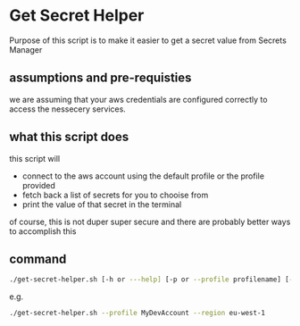 # Get Secret Helper

Purpose of this script is to make it easier to get a secret value from Secrets Manager

## assumptions and pre-requisties

we are assuming that your aws credentials are configured correctly to access the nessecery services.

## what this script does

this script will

- connect to the aws account using the default profile or the profile provided
- fetch back a list of secrets for you to chooise from
- print the value of that secret in the terminal

of course, this is not duper super secure and there are probably better ways to accomplish this

## command

```bash
./get-secret-helper.sh [-h or ---help] [-p or --profile profilename] [-r or --region awsregion]
```

e.g.

```bash
./get-secret-helper.sh --profile MyDevAccount --region eu-west-1
```